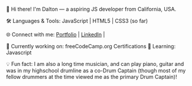 👋 Hi there! I'm Dalton — a aspiring JS developer from California, USA.

🛠️ Languages & Tools:
JavaScript | HTML5  | CSS3 (so far)

🌐 Connect with me:
[Portfolio](Comingsoon) | [LinkedIn](https://www.linkedin.com/in/dalton-hollander-087288364/) | 

🎯 Currently working on: freeCodeCamp.org Certifications
🌱 Learning: Javascript

💡 Fun fact: I am also a long time musician, and can play piano, guitar and was in my highschool drumline as a co-Drum Captain (though most of my fellow drummers at the time viewed me as the primary Drum Captain)!


<!--
**Dalton-Hol/Dalton-Hol** is a ✨ _special_ ✨ repository because its `README.md` (this file) appears on your GitHub profile.

Here are some ideas to get you started:

- 🔭 I’m currently working on ...
- 🌱 I’m currently learning ...
- 👯 I’m looking to collaborate on ...
- 🤔 I’m looking for help with ...
- 💬 Ask me about ...
- 📫 How to reach me: ...
- 😄 Pronouns: ...
- ⚡ Fun fact: ...
-->
